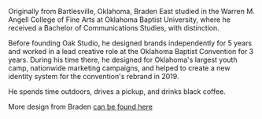 Originally from Bartlesville, Oklahoma, Braden East studied in the Warren M. Angell College of Fine Arts at Oklahoma Baptist University, where he received a Bachelor of Communications Studies, with distinction.

Before founding Oak Studio, he designed brands independently for 5 years and worked in a lead creative role at the Oklahoma Baptist Convention for 3 years. During his time there, he designed for Oklahoma's largest youth camp, nationwide marketing campaigns, and helped to create a new identity system for the convention's rebrand in 2019.

He spends time outdoors, drives a pickup, and drinks black coffee.

More design from Braden [can be found here](//bradeneast.com/design)
